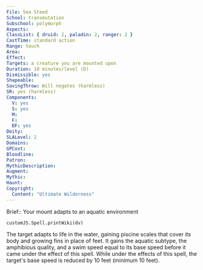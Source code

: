 ```yaml
---
File: Sea Steed
School: transmutation
Subschool: polymorph
Aspects: 
ClassList: { druid: 2, paladin: 2, ranger: 2 }
CastTime: standard action
Range: touch
Area: 
Effect: 
Targets: a creature you are mounted upon
Duration: 10 minutes/level (D)
Dismissible: yes
Shapeable: 
SavingThrow: Will negates (harmless)
SR: yes (harmless)
Components:
  V: yes
  S: yes
  M: 
  F: 
  DF: yes
Deity: 
SLALevel: 2
Domains: 
GPCost: 
Bloodline: 
Patron: 
MythicDescription: 
Augment: 
Mythic: 
Haunt: 
Copyright:
  Content: "Ultimate Wilderness"
---
```

Brief:: Your mount adapts to an aquatic environment

```dataviewjs
customJS.Spell.printWiki(dv)
```

The target adapts to life in the water, gaining piscine scales that cover its body and growing fins in place of feet. It gains the aquatic subtype, the amphibious quality, and a swim speed equal to its base speed before it came under the effect of this spell. While under the effects of this spell, the target's base speed is reduced by 10 feet (minimum 10 feet).
